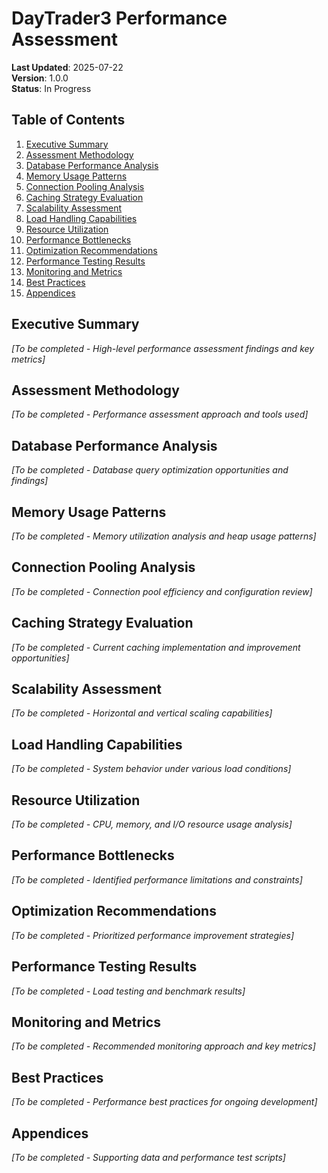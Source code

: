 # DayTrader3 Performance Assessment

**Last Updated**: 2025-07-22  
**Version**: 1.0.0  
**Status**: In Progress

## Table of Contents

1. [Executive Summary](#executive-summary)
2. [Assessment Methodology](#assessment-methodology)
3. [Database Performance Analysis](#database-performance-analysis)
4. [Memory Usage Patterns](#memory-usage-patterns)
5. [Connection Pooling Analysis](#connection-pooling-analysis)
6. [Caching Strategy Evaluation](#caching-strategy-evaluation)
7. [Scalability Assessment](#scalability-assessment)
8. [Load Handling Capabilities](#load-handling-capabilities)
9. [Resource Utilization](#resource-utilization)
10. [Performance Bottlenecks](#performance-bottlenecks)
11. [Optimization Recommendations](#optimization-recommendations)
12. [Performance Testing Results](#performance-testing-results)
13. [Monitoring and Metrics](#monitoring-and-metrics)
14. [Best Practices](#best-practices)
15. [Appendices](#appendices)

## Executive Summary

*[To be completed - High-level performance assessment findings and key metrics]*

## Assessment Methodology

*[To be completed - Performance assessment approach and tools used]*

## Database Performance Analysis

*[To be completed - Database query optimization opportunities and findings]*

## Memory Usage Patterns

*[To be completed - Memory utilization analysis and heap usage patterns]*

## Connection Pooling Analysis

*[To be completed - Connection pool efficiency and configuration review]*

## Caching Strategy Evaluation

*[To be completed - Current caching implementation and improvement opportunities]*

## Scalability Assessment

*[To be completed - Horizontal and vertical scaling capabilities]*

## Load Handling Capabilities

*[To be completed - System behavior under various load conditions]*

## Resource Utilization

*[To be completed - CPU, memory, and I/O resource usage analysis]*

## Performance Bottlenecks

*[To be completed - Identified performance limitations and constraints]*

## Optimization Recommendations

*[To be completed - Prioritized performance improvement strategies]*

## Performance Testing Results

*[To be completed - Load testing and benchmark results]*

## Monitoring and Metrics

*[To be completed - Recommended monitoring approach and key metrics]*

## Best Practices

*[To be completed - Performance best practices for ongoing development]*

## Appendices

*[To be completed - Supporting data and performance test scripts]*